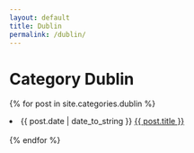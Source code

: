 ```yaml
---
layout: default
title: Dublin
permalink: /dublin/
---
```

<h1>Category Dublin</h1>
	
{% for post in site.categories.dublin %}
<li>{{ post.date | date_to_string }} <a  href="{{ post.url }}">{{ post.title }}</a></li><br>
{% endfor %}
</ul>